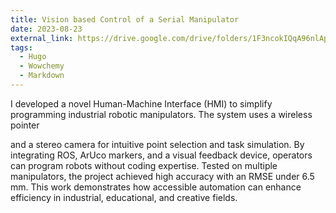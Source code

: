 ```yaml
---
title: Vision based Control of a Serial Manipulator
date: 2023-08-23
external_link: https://drive.google.com/drive/folders/1F3ncokIQqA96nlAp_7txGGaQY-cq6g5M
tags:
  - Hugo
  - Wowchemy
  - Markdown
---
```


I developed a novel Human-Machine Interface (HMI) to simplify programming industrial robotic manipulators. The system uses a wireless pointer
<!--more-->
 and a stereo camera for intuitive point selection and task simulation. By integrating ROS, ArUco markers, and a visual feedback device, operators can program robots without coding expertise. Tested on multiple manipulators, the project achieved high accuracy with an RMSE under 6.5 mm. This work demonstrates how accessible automation can enhance efficiency in industrial, educational, and creative fields.


